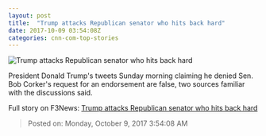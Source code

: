 ```yaml
---
layout: post
title:  "Trump attacks Republican senator who hits back hard"
date: 2017-10-09 03:54:08Z
categories: cnn-com-top-stories
---
```


![Trump attacks Republican senator who hits back hard](http://i2.cdn.cnn.com/cnnnext/dam/assets/170629142805-sen-bob-corker-may-10-2017-super-tease.jpg)

President Donald Trump's tweets Sunday morning claiming he denied Sen. Bob Corker's request for an endorsement are false, two sources familiar with the discussions said.


Full story on F3News: [Trump attacks Republican senator who hits back hard](http://www.f3nws.com/n/KmCUJE)

> Posted on: Monday, October 9, 2017 3:54:08 AM
